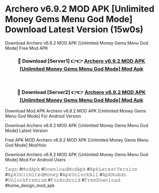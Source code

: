 # Archero v6.9.2 MOD APK [Unlimited Money Gems Menu God Mode] Download Latest Version (15w0s)
Download Archero v6.9.2 MOD APK [Unlimited Money Gems Menu God Mode] Free Mod APK

<div align="center">
<h3>🔴 Download [Server1] 👉👉 <a href="https://apkcomod.com?title=Archero_v6.9.2_MOD_APK_[Unlimited_Money_Gems_Menu_God_Mode]">Archero v6.9.2 MOD APK [Unlimited Money Gems Menu God Mode] Mod Apk</a></h3><br>

<h3>🔴 Download [Server2] 👉👉 <a href="https://apkcomod.com?title=Archero_v6.9.2_MOD_APK_[Unlimited_Money_Gems_Menu_God_Mode]">Archero v6.9.2 MOD APK [Unlimited Money Gems Menu God Mode] Mod Apk</a></h3>
</div>


Download Mod APK Archero v6.9.2 MOD APK [Unlimited Money Gems Menu God Mode] For Android Version

Download Archero v6.9.2 MOD APK [Unlimited Money Gems Menu God Mode] Latest Version

Free APK MOD Archero v6.9.2 MOD APK [Unlimited Money Gems Menu God Mode] ModYolo

Download Archero v6.9.2 MOD APK [Unlimited Money Gems Menu God Mode] Mod For Android Users

𝚃𝚊𝚐𝚜: #𝙼𝚘𝚍𝙰𝚙𝚔 #𝙳𝚘𝚠𝚗𝚕𝚘𝚊𝚍𝙼𝚘𝚍𝙰𝚙𝚔 #𝙰𝚙𝚔𝙻𝚊𝚝𝚎𝚜𝚝𝚅𝚎𝚛𝚜𝚒𝚘𝚗 #𝙰𝚙𝚔𝚄𝚗𝚕𝚒𝚖𝚒𝚝𝚎𝚍𝙼𝚘𝚗𝚎𝚢 #𝙰𝚙𝚔𝚄𝚗𝚕𝚘𝚌𝚔𝙰𝚕𝚕 #𝙰𝚙𝚔𝙽𝚘𝙰𝚍𝚜 #𝚄𝚗𝚕𝚘𝚌𝚔𝙿𝚛𝚎𝚖𝚒𝚞𝚖 #𝙵𝚘𝚛𝙰𝚗𝚍𝚛𝚘𝚒𝚍 #𝙵𝚛𝚎𝚎𝙳𝚘𝚠𝚗𝚕𝚘𝚊𝚍 #home_design_mod_apk